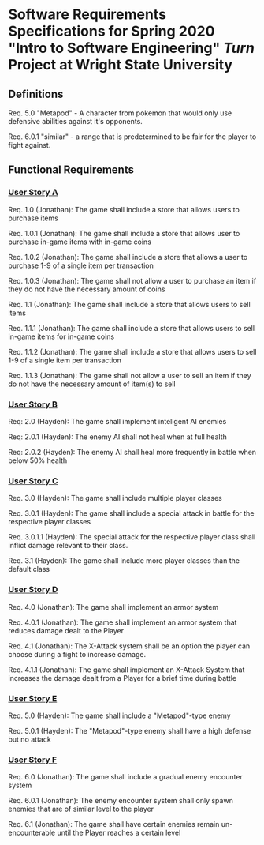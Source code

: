 # Software Requirements Specifications for Spring 2020 "Intro to Software Engineering" *Turn* Project at Wright State University

## Definitions

Req. 5.0 "Metapod" - A character from pokemon that would only use defensive abilities against it's opponents.

Req. 6.0.1 "similar" - a range that is predetermined to be fair for the player to fight against.

## Functional Requirements

### [User Story A](Features.md "User Stories")

Req. 1.0 (Jonathan): The game shall include a store that allows users to purchase items

Req. 1.0.1 (Jonathan): The game shall include a store that allows user to purchase in-game items with in-game coins

Req. 1.0.2 (Jonathan): The game shall include a store that allows a user to purchase 1-9 of a single item per transaction

Req. 1.0.3 (Jonathan): The game shall not allow a user to purchase an item if they do not have the necessary amount of coins

Req. 1.1 (Jonathan): The game shall include a store that allows users to sell items

Req. 1.1.1 (Jonathan): The game shall include a store that allows users to sell in-game items for in-game coins

Req. 1.1.2 (Jonathan): The game shall include a store that allows users to sell 1-9 of a single item per transaction

Req. 1.1.3 (Jonathan): The game shall not allow a user to sell an item if they do not have the necessary amount of item(s) to sell

### [User Story B](Features.md "User Stories")

Req: 2.0 (Hayden): The game shall implement intellgent AI enemies

Req: 2.0.1 (Hayden): The enemy AI shall not heal when at full health

Req: 2.0.2 (Hayden): The enemy AI shall heal more frequently in battle when below 50% health
 
### [User Story C](Features.md "User Stories")

Req. 3.0 (Hayden): The game shall include multiple player classes

Req. 3.0.1 (Hayden): The game shall include a special attack in battle for the respective player classes

Req. 3.0.1.1 (Hayden): The special attack for the respective player class shall inflict damage relevant to their class.

Req. 3.1 (Hayden): The game shall include more player classes than the default class

### [User Story D](Features.md "User Stories")

Req. 4.0 (Jonathan): The game shall implement an armor system

Req. 4.0.1 (Jonathan): The game shall implement an armor system that reduces damage dealt to the Player

Req. 4.1 (Jonathan): The X-Attack system shall be an option the player can choose during a fight to increase damage.

Req. 4.1.1 (Jonathan): The game shall implement an X-Attack System that increases the damage dealt from a Player for a brief time during battle

### [User Story E](Features.md "User Stories")

Req. 5.0 (Hayden): The game shall include a "Metapod"-type enemy

Req. 5.0.1 (Hayden): The "Metapod"-type enemy shall have a high defense but no attack

### [User Story F](Features.md "User Stories")

Req. 6.0 (Jonathan): The game shall include a gradual enemy encounter system

Req. 6.0.1 (Jonathan): The enemy encounter system shall only spawn enemies that are of similar level to the player

Req. 6.1 (Jonathan): The game shall have certain enemies remain un-encounterable until the Player reaches a certain level
